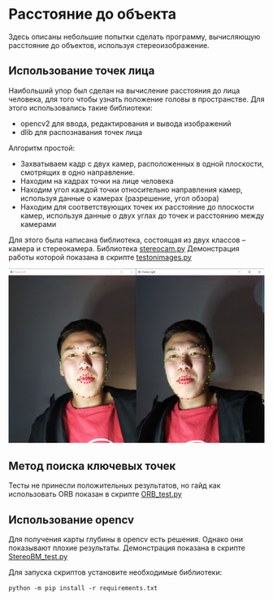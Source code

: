 # Расстояние до объекта

Здесь описаны небольшие попытки сделать программу, вычисляющую расстояние до объектов, используя стереоизображение. 

## Использование точек лица

Наибольший упор был сделан на вычисление расстояния до лица человека, для того чтобы узнать положение головы в пространстве.
Для этого использовались такие библиотеки:

* opencv2 для ввода, редактирования и вывода изображений
* dlib для распознавания точек лица

Алгоритм простой:

* Захватываем кадр с двух камер, расположенных в одной плоскости, смотрящих в одно направление.
* Находим на кадрах точки на лице человека
* Находим угол каждой точки относительно направления камер, используя данные о камерах (разрешение, угол обзора)
* Находим для соответствующих точек их расстояние до плоскости камер, используя данные о двух углах до точек и расстоянию между камерами

Для этого была написана библиотека, состоящая из двух классов – камера и стереокамера. Библиотека [stereocam.py](stereocam.py)
Демонстрация работы которой показана в скрипте [testonimages.py](testonimages.py)

<img src="img.png" alt="Demo" width="700"/>

## Метод поиска ключевых точек

Тесты не принесли положительных результатов, но гайд как использовать ORB показан в скрипте [ORB_test.py](ORB_test.py)

## Использование opencv 

Для получения карты глубины в opencv есть решения. Однако они показывают плохие результаты.
Демонстрация показана в скрипте [StereoBM_test.py](StereoBM_test.py)

Для запуска скриптов установите необходимые библиотеки:

    python -m pip install -r requirements.txt
